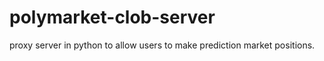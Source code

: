 # polymarket-clob-server
proxy server in python to allow users to make prediction market positions. 
